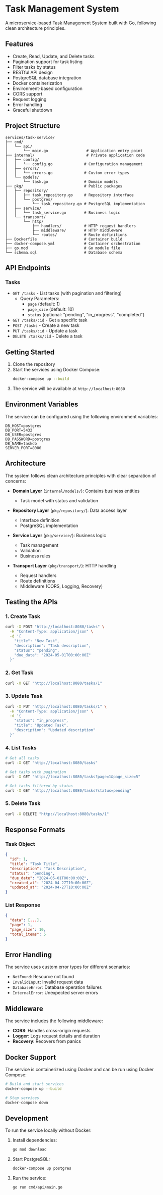 # Task Management System

A microservice-based Task Management System built with Go, following clean architecture principles.

## Features

- Create, Read, Update, and Delete tasks
- Pagination support for task listing
- Filter tasks by status
- RESTful API design
- PostgreSQL database integration
- Docker containerization
- Environment-based configuration
- CORS support
- Request logging
- Error handling
- Graceful shutdown

## Project Structure

```
services/task-service/
├── cmd/
│   └── api/
│       └── main.go                 # Application entry point
├── internal/                       # Private application code
│   ├── config/
│   │   └── config.go              # Configuration management
│   ├── errors/
│   │   └── errors.go              # Custom error types
│   └── models/
│       └── task.go                # Domain models
├── pkg/                           # Public packages
│   ├── repository/
│   │   ├── task_repository.go     # Repository interface
│   │   └── postgres/
│   │       └── task_repository.go # PostgreSQL implementation
│   ├── service/
│   │   └── task_service.go        # Business logic
│   └── transport/
│       └── http/
│           ├── handlers/          # HTTP request handlers
│           ├── middleware/        # HTTP middleware
│           └── routes/            # Route definitions
├── Dockerfile                     # Container build
├── docker-compose.yml             # Container orchestration
├── go.mod                         # Go module file
└── schema.sql                     # Database schema
```

## API Endpoints

### Tasks

- `GET /tasks` - List tasks (with pagination and filtering)
  - Query Parameters:
    - `page` (default: 1)
    - `page_size` (default: 10)
    - `status` (optional: "pending", "in_progress", "completed")
- `GET /tasks/:id` - Get a specific task
- `POST /tasks` - Create a new task
- `PUT /tasks/:id` - Update a task
- `DELETE /tasks/:id` - Delete a task

## Getting Started

1. Clone the repository
2. Start the services using Docker Compose:
   ```bash
   docker-compose up --build
   ```
3. The service will be available at `http://localhost:8080`

## Environment Variables

The service can be configured using the following environment variables:

```env
DB_HOST=postgres
DB_PORT=5432
DB_USER=postgres
DB_PASSWORD=postgres
DB_NAME=taskdb
SERVER_PORT=8080
```

## Architecture

The system follows clean architecture principles with clear separation of concerns:

- **Domain Layer** (`internal/models/`): Contains business entities
  - Task model with status and validation

- **Repository Layer** (`pkg/repository/`): Data access layer
  - Interface definition
  - PostgreSQL implementation

- **Service Layer** (`pkg/service/`): Business logic
  - Task management
  - Validation
  - Business rules

- **Transport Layer** (`pkg/transport/`): HTTP handling
  - Request handlers
  - Route definitions
  - Middleware (CORS, Logging, Recovery)

## Testing the APIs

### 1. Create Task
```bash
curl -X POST "http://localhost:8080/tasks" \
  -H "Content-Type: application/json" \
  -d '{
    "title": "New Task",
    "description": "Task description",
    "status": "pending",
    "due_date": "2024-05-01T00:00:00Z"
  }'
```

### 2. Get Task
```bash
curl -X GET "http://localhost:8080/tasks/1"
```

### 3. Update Task
```bash
curl -X PUT "http://localhost:8080/tasks/1" \
  -H "Content-Type: application/json" \
  -d '{
    "status": "in_progress",
    "title": "Updated Task",
    "description": "Updated description"
  }'
```

### 4. List Tasks
```bash
# Get all tasks
curl -X GET "http://localhost:8080/tasks"

# Get tasks with pagination
curl -X GET "http://localhost:8080/tasks?page=1&page_size=5"

# Get tasks filtered by status
curl -X GET "http://localhost:8080/tasks?status=pending"
```

### 5. Delete Task
```bash
curl -X DELETE "http://localhost:8080/tasks/1"
```

## Response Formats

### Task Object
```json
{
  "id": 1,
  "title": "Task Title",
  "description": "Task Description",
  "status": "pending",
  "due_date": "2024-05-01T00:00:00Z",
  "created_at": "2024-04-27T10:00:00Z",
  "updated_at": "2024-04-27T10:00:00Z"
}
```

### List Response
```json
{
  "data": [...],
  "page": 1,
  "page_size": 10,
  "total_items": 5
}
```

## Error Handling

The service uses custom error types for different scenarios:
- `NotFound`: Resource not found
- `InvalidInput`: Invalid request data
- `DatabaseError`: Database operation failures
- `InternalError`: Unexpected server errors

## Middleware

The service includes the following middleware:
- **CORS**: Handles cross-origin requests
- **Logger**: Logs request details and duration
- **Recovery**: Recovers from panics

## Docker Support

The service is containerized using Docker and can be run using Docker Compose:

```bash
# Build and start services
docker-compose up --build

# Stop services
docker-compose down
```

## Development

To run the service locally without Docker:

1. Install dependencies:
   ```bash
   go mod download
   ```

2. Start PostgreSQL:
   ```bash
   docker-compose up postgres
   ```

3. Run the service:
   ```bash
   go run cmd/api/main.go
   ``` 